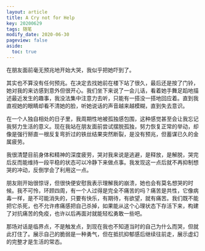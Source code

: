 ```yaml
---
layout: article
title: A Cry not for Help
key: 20200629
tags: 随笔
modify_date: 2020-06-30
pageview: false
aside:
  toc: true
---
```


<!--more-->

在朋友面前毫无预兆地开始大哭，我似乎把她吓到了。

其实也不算没有任何预兆。在决定去找她前在楼下站了很久，最后还是按了门铃，她对我的来访感到意外但很开心。我们坐下来说了一会儿话，看着她手舞足蹈地描述最近发生的趣事，我没法集中注意力去听，只能有一搭没一搭地回应着。直到我直视她的眼睛却看不清她的脸，听她说话的声音越来越模糊，直到失去意识。

在一个人独自相处的日子里，我周期性地被孤独感包围，这种感觉甚至会让我忘记我努力生活的意义。现在我站在朋友面前尝试摆脱孤独，努力恢复正常的举动，却像是强行掰直一根反复弯折过的铁丝结果突然断裂，是没有预兆，但蓄谋已久的金属疲劳。

我很清楚目前身体和精神的深度疲劳，哭对我来说是逃避，是释放，是解脱，哭完后反而能维持一段平稳的状态可以冷静下来做点事。我发现这一点后就不再抑制想哭的冲动，反倒学会了利用这一点。

朋友刚开始很惊讶，但很快便安慰我表示理解我的崩溃，她也会有莫名想哭的时候。我不可怜，环顾四周，有一个人过得是完全不痛苦的吗？痛苦是共性，它像病毒一样，是不可能消失的，只要有快乐，有期待，有欲望，就有痛苦。我们既不能把它杀死，也不允许疼痛感把自己杀掉，如果能从这个心理状态下存活下来，构建了对抗痛苦的免疫，也许以后再面对就能轻松勇敢一些吧。

那场对话是临界点，不是触发点，到现在我也不知道当时的自己为什么而哭，但就此打住了。展示自己的脆弱是一种勇气，但在抵抗抑郁感后继续往前走，展示虚幻的完整才是生活的常态。



